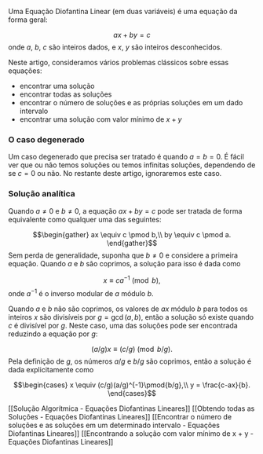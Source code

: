 Uma Equação Diofantina Linear (em duas variáveis) é uma equação da forma geral:

$$ax + by = c$$
onde $a$, $b$, $c$ são inteiros dados, e $x$, $y$ são inteiros desconhecidos.

Neste artigo, consideramos vários problemas clássicos sobre essas equações:

- encontrar uma solução
- encontrar todas as soluções
- encontrar o número de soluções e as próprias soluções em um dado intervalo
- encontrar uma solução com valor mínimo de $x + y$
### O caso degenerado
Um caso degenerado que precisa ser tratado é quando $a = b = 0$. É fácil ver que ou não temos soluções ou temos infinitas soluções, dependendo de se $c = 0$ ou não. No restante deste artigo, ignoraremos este caso.

### Solução analítica
Quando $a \neq 0$ e $b \neq 0$, a equação $ax+by=c$ pode ser tratada de forma equivalente como qualquer uma das seguintes:

$$\begin{gather} ax \equiv c \pmod b,\\ by \equiv c \pmod a. \end{gather}$$
Sem perda de generalidade, suponha que $b \neq 0$ e considere a primeira equação. Quando $a$ e $b$ são coprimos, a solução para isso é dada como

$$x \equiv ca^{-1} \pmod b,$$
onde $a^{-1}$ é o inverso modular de $a$ módulo $b$.

Quando $a$ e $b$ não são coprimos, os valores de $ax$ módulo $b$ para todos os inteiros $x$ são divisíveis por $g=\gcd(a, b)$, então a solução só existe quando $c$ é divisível por $g$. Neste caso, uma das soluções pode ser encontrada reduzindo a equação por $g$:

$$(a/g) x \equiv (c/g) \pmod{b/g}.$$
Pela definição de $g$, os números $a/g$ e $b/g$ são coprimos, então a solução é dada explicitamente como

$$\begin{cases} x \equiv (c/g)(a/g)^{-1}\pmod{b/g},\\ y = \frac{c-ax}{b}. \end{cases}$$

[[Solução Algorítmica - Equações Diofantinas Lineares]]
[[Obtendo todas as Soluções - Equações Diofantinas Lineares]]
[[Encontrar o número de soluções e as soluções em um determinado intervalo - Equações Diofantinas Lineares]]
[[Encontrando a solução com valor mínimo de x + y - Equações Diofantinas Lineares]]
